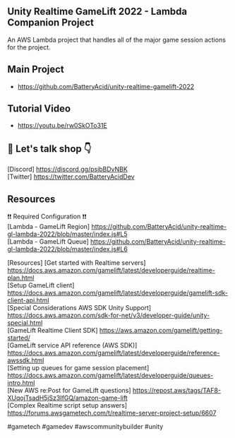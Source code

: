 ## Unity Realtime GameLift 2022 - Lambda Companion Project 

An AWS Lambda project that handles all of the major game session actions for the project.

## Main Project

* https://github.com/BatteryAcid/unity-realtime-gamelift-2022

## Tutorial Video  

* https://youtu.be/rw0SkOTo31E
    
## 👋 Let's talk shop 👇  
[Discord] https://discord.gg/psjbBDvNBK  
[Twitter] https://twitter.com/BatteryAcidDev

## Resources

❗️❗️ Required Configuration ❗️❗️  
[Lambda - GameLift Region] https://github.com/BatteryAcid/unity-realtime-gl-lambda-2022/blob/master/index.js#L5  
[Lambda - GameLift Queue]  https://github.com/BatteryAcid/unity-realtime-gl-lambda-2022/blob/master/index.js#L6  

[Resources]
[Get started with Realtime servers] https://docs.aws.amazon.com/gamelift/latest/developerguide/realtime-plan.html   
[Setup GameLift client] https://docs.aws.amazon.com/gamelift/latest/developerguide/gamelift-sdk-client-api.html  
[Special Considerations AWS SDK Unity Support] https://docs.aws.amazon.com/sdk-for-net/v3/developer-guide/unity-special.html  
[GameLift Realtime Client SDK] https://aws.amazon.com/gamelift/getting-started/  
[GameLift service API reference (AWS SDK)] https://docs.aws.amazon.com/gamelift/latest/developerguide/reference-awssdk.html  
[Setting up queues for game session placement] https://docs.aws.amazon.com/gamelift/latest/developerguide/queues-intro.html  
[New AWS re:Post for GameLift questions] https://repost.aws/tags/TAF8-XUqojTsadH5jSz3IfGQ/amazon-game-lift  
[Complex Realtime script setup answers] https://forums.awsgametech.com/t/realtime-server-project-setup/6607  
 

#gametech #gamedev #awscommunitybuilder #unity
